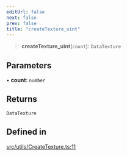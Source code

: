 ```yaml
---
editUrl: false
next: false
prev: false
title: "createTexture_uint"
---
```


> **createTexture\_uint**(`count`): `DataTexture`

## Parameters

• **count**: `number`

## Returns

`DataTexture`

## Defined in

[src/utils/CreateTexture.ts:11](https://github.com/agargaro/instanced-mesh/blob/ce4f7f0726405524f486e5047c492ee1975f20df/src/utils/CreateTexture.ts#L11)
